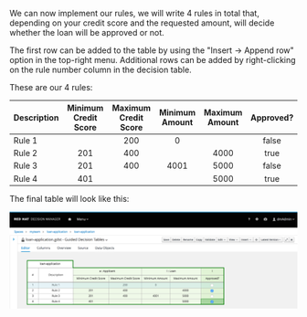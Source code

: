 We can now implement our rules, we will write 4 rules in total that, depending on your credit score and the requested amount, will decide whether the loan will be approved or not.

The first row can be added to the table by using the "Insert -> Append row" option in the top-right menu. Additional rows can be added by right-clicking on the rule number column in the decision table.

These are our 4 rules:

| Description | Minimum Credit Score | Maximum Credit Score | Minimum Amount | Maximum Amount | Approved? |
| ----------- |:--------------------:|:--------------------:|:--------------:|:--------------:|:---------:|
| Rule 1      |                      |         200          |        0       |                |   false   |
| Rule 2      |         201          |         400          |                |      4000      |    true   |
| Rule 3      |         201          |         400          |      4001      |      5000      |    false  |
| Rule 4      |         401          |                      |                |      5000      |    true   |

The final table will look like this:

<img src="../../assets/middleware/dm7-loan-application/dm7-decision-table-complete.png" width="800" />
